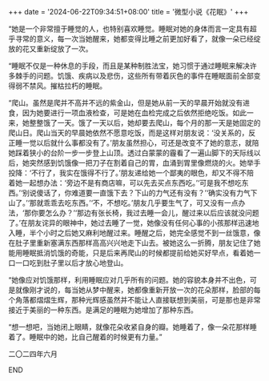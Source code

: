 +++
date = '2024-06-22T09:34:51+08:00'
title = '微型小说《花眠》'
+++

“她是一个非常擅于睡觉的人，也特别喜欢睡觉。睡眠对她的身体而言一定具有超乎寻常的意义，每一次当她醒来，她都变得比睡之前更加好看了，就像一朵已经绽放的花又重新绽放了一次。

“睡眠不仅是一种休息的手段，而且是某种制胜法宝，她习惯于通过睡眠来解决许多棘手的问题。饥饿、疾病以及悲伤，这些所有带着灰色的事件在睡眠面前全部变得弱不禁风。摧枯拉朽的睡眠。

“爬山。虽然是爬并不高并不远的紫金山，但是她从前一天的早晨开始就没有进食，因为她要进行一项血液检查，可是她在血检完成之后依然拒绝吃饭。如此一来，她整整饿了一天。饿了一天以后，她却要去爬山，每个月的那一天是她固定的爬山日。爬山当天的早晨她依然不愿意吃饭，而是这样对朋友说：‘没关系的，反正睡一觉以后就什么事都没有了。’朋友虽然担心，可还是改变不了她的意志，就陪她踩着狭小的台阶一步一步登上山顶。透过白蒙蒙的霾看了一遍山脚下的天际线以后，她突然感到饥饿像一把刀子在割着自己的胃，血涌到胃里像燃烧的火。她举手投降：‘不行了，我实在饿得不行了。’朋友递给她一个鄙夷的眼色，却又不得不陪着她一起想办法：‘旁边不是有商店嘛，可以先去买点东西吃。’‘可是我不想吃东西。’‘别说傻话了，你难道要一直饿下去？下山的力气还有没有？’‘确实没有力气下山了。’‘那就乖乖去吃东西。’‘不，不想吃。’朋友几乎要生气了，可又没有一点办法，‘那你要怎么办？’‘那边有张长椅，我过去睡一会儿，醒过来以后应该就没问题了。’在朋友诧异的眼神中，她过去睡了一觉，她像没有任何心事的小孩那样迅速地入睡，半个小时之后她又麻利地醒过来。睡醒之后，她完全感觉不到一丝饿意，像在肚子里重新塞满东西那样高高兴兴地走下山去。被她这么一折腾，朋友记住了她能用睡眠抵消饥饿的奇能，只是后来再爬山的时候都提前给她买好早点，看着她一口一口吃到肚子里以后才放心地登山。

“她像应对饥饿那样，利用睡眠应对几乎所有的问题。她的容貌本身并不出色，可是就像刚才说的，每当她从梦中醒来，她都像重新开放一次的花朵那样，脸部的每个角落都熠熠生辉，那种光辉感虽然并不能让人直接联想到美丽，可是那也是非常接近于美丽的一种东西。是满足的睡眠为她增加了那种东西。

“想一想吧，当她闭上眼睛，就像花朵收紧自身的瓣。她睡着了，像一朵花那样睡着了。睡眠中的她，比自己醒着的时候更有力量。”

二〇二四年六月

END



